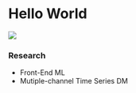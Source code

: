 # Hello World
<div>
<a href="https://github.com/anuraghazra/github-readme-stats">
  <img align="center" src="https://github-readme-stats.vercel.app/api?username=giorgiopeng&include_all_commits=true&show_icons=true&hide=issues&count_private=true" />
</a>
<!-- <a href="https://github.com/anuraghazra/convoychat">
  <img align="center" src="https://github-readme-stats.vercel.app/api/top-langs/?username=giorgiopeng&layout=compact" />
</a> -->
</div>

### Research
- Front-End ML
- Mutiple-channel Time Series DM
